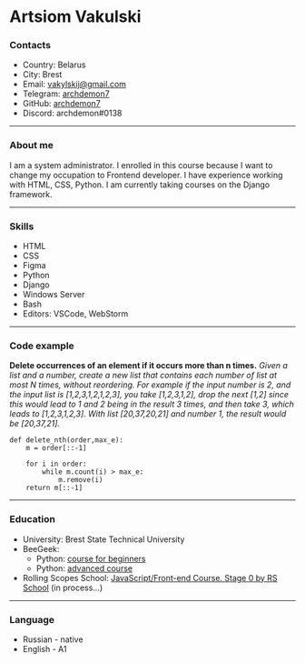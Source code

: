 # Artsiom Vakulski

### Contacts
* Country: Belarus
* City: Brest
* Email: vakylskij@gmail.com
* Telegram: [archdemon7](https://t.me/archdemon7)
* GitHub: [archdemon7](https://github.com/archdemon7)
* Discord: archdemon#0138

------------------

### About me
I am a system administrator. I enrolled in this course because I want to change 
my occupation to Frontend developer. I have experience working with HTML, CSS, Python.
I am currently taking courses on the Django framework.

------------------

### Skills
* HTML
* CSS
* Figma
* Python
* Django
* Windows Server
* Bash
* Editors: VSCode, WebStorm

------------------

### Code example
**Delete occurrences of an element if it occurs more than n times.**
*Given a list and a number, create a new list that contains each number of list at most N times, without reordering.
For example if the input number is 2, and the input list is [1,2,3,1,2,1,2,3], you take [1,2,3,1,2], drop the next [1,2] since this would lead to 1 and 2 being in the result 3 times, and then take 3, which leads to [1,2,3,1,2,3].
With list [20,37,20,21] and number 1, the result would be [20,37,21].*
```
def delete_nth(order,max_e):
    m = order[::-1]

    for i in order:
        while m.count(i) > max_e:
            m.remove(i)
    return m[::-1]
```

------------------

### Education
* University: Brest State Technical University
* BeeGeek:
    * Python: [course for beginners](https://stepik.org/cert/1486699)
    * Python: [advanced course](https://stepik.org/cert/1519345)
* Rolling Scopes School: [JavaScript/Front-end Course. Stage 0 by RS School](https://wearecommunity.io/events/js-stage0-rs-2022q2) (in process…)

------------------

### Language
* Russian - native
* English - A1